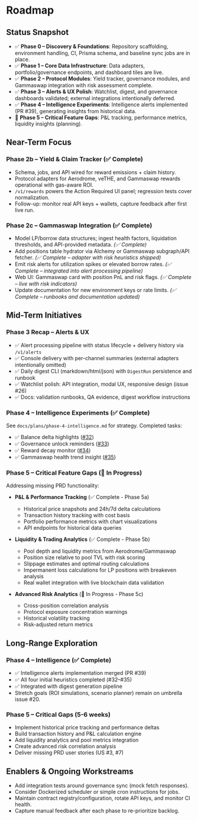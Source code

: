 # Roadmap

## Status Snapshot
- ✅ **Phase 0 – Discovery & Foundations**: Repository scaffolding, environment handling, CI, Prisma schema, and baseline sync jobs are in place.
- ✅ **Phase 1 – Core Data Infrastructure**: Data adapters, portfolio/governance endpoints, and dashboard tiles are live.
- ✅ **Phase 2 – Protocol Modules**: Yield tracker, governance modules, and Gammaswap integration with risk assessment complete.
- ✅ **Phase 3 – Alerts & UX Polish**: Watchlist, digest, and governance dashboards validated; external integrations intentionally deferred.
- ✅ **Phase 4 – Intelligence Experiments**: Intelligence alerts implemented (PR #39), generating insights from historical data.
- 🚧 **Phase 5 – Critical Feature Gaps**: P&L tracking, performance metrics, liquidity insights (planning).

## Near-Term Focus

### Phase 2b – Yield & Claim Tracker (✅ Complete)
- Schema, jobs, and API wired for reward emissions + claim history.
- Protocol adapters for Aerodrome, veTHE, and Gammaswap rewards operational with gas-aware ROI.
- `/v1/rewards` powers the Action Required UI panel; regression tests cover normalization.
- Follow-up: monitor real API keys + wallets, capture feedback after first live run.

### Phase 2c – Gammaswap Integration (✅ Complete)
- Model LP/borrow data structures; ingest health factors, liquidation thresholds, and API-provided metadata. *(✅ Complete)*
- Add positions table hydrator via Alchemy or Gammaswap subgraph/API fetcher. *(✅ Complete – adapter with risk heuristics shipped)*
- Emit risk alerts for utilization spikes or elevated borrow rates. *(✅ Complete – integrated into alert processing pipeline)*
- Web UI: Gammaswap card with position PnL and risk flags. *(✅ Complete – live with risk indicators)*
- Update documentation for new environment keys or rate limits. *(✅ Complete – runbooks and documentation updated)*

## Mid-Term Initiatives

### Phase 3 Recap – Alerts & UX
- ✅ Alert processing pipeline with status lifecycle + delivery history via `/v1/alerts`
- ✅ Console delivery with per-channel summaries (external adapters intentionally omitted)
- ✅ Daily digest CLI (markdown/html/json) with `DigestRun` persistence and runbook
- ✅ Watchlist polish: API integration, modal UX, responsive design (issue #26)
- ✅ Docs: validation runbooks, QA evidence, digest workflow instructions

### Phase 4 – Intelligence Experiments (✅ Complete)
See `docs/plans/phase-4-intelligence.md` for strategy. Completed tasks:
- ✅ Balance delta highlights ([#32](https://github.com/cjnemes/WeDefiDaily/issues/32))
- ✅ Governance unlock reminders ([#33](https://github.com/cjnemes/WeDefiDaily/issues/33))
- ✅ Reward decay monitor ([#34](https://github.com/cjnemes/WeDefiDaily/issues/34))
- ✅ Gammaswap health trend insight ([#35](https://github.com/cjnemes/WeDefiDaily/issues/35))

### Phase 5 – Critical Feature Gaps (🚧 In Progress)
Addressing missing PRD functionality:
- **P&L & Performance Tracking** (✅ Complete - Phase 5a)
  - Historical price snapshots and 24h/7d delta calculations
  - Transaction history tracking with cost basis
  - Portfolio performance metrics with chart visualizations
  - API endpoints for historical data queries

- **Liquidity & Trading Analytics** (✅ Complete - Phase 5b)
  - Pool depth and liquidity metrics from Aerodrome/Gammaswap
  - Position size relative to pool TVL with risk scoring
  - Slippage estimates and optimal routing calculations
  - Impermanent loss calculations for LP positions with breakeven analysis
  - Real wallet integration with live blockchain data validation

- **Advanced Risk Analytics** (🚧 In Progress - Phase 5c)
  - Cross-position correlation analysis
  - Protocol exposure concentration warnings
  - Historical volatility tracking
  - Risk-adjusted return metrics

## Long-Range Exploration

### Phase 4 – Intelligence (✅ Complete)
- ✅ Intelligence alerts implementation merged (PR #39)
- ✅ All four initial heuristics completed (#32–#35)
- ✅ Integrated with digest generation pipeline
- Stretch goals (ROI simulations, scenario planner) remain on umbrella issue #20.

### Phase 5 – Critical Gaps (5-6 weeks)
- Implement historical price tracking and performance deltas
- Build transaction history and P&L calculation engine
- Add liquidity analytics and pool metrics integration
- Create advanced risk correlation analysis
- Deliver missing PRD user stories (US #3, #7)

## Enablers & Ongoing Workstreams
- Add integration tests around governance sync (mock fetch responses).
- Consider Dockerized scheduler or simple cron instructions for jobs.
- Maintain contract registry/configuration, rotate API keys, and monitor CI health.
- Capture manual feedback after each phase to re-prioritize backlog.

